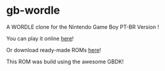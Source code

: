 # gb-wordle

A WORDLE clone for the Nintendo Game Boy PT-BR Version !

You can play it online [here](https://nezza.github.io/gbwordle/)!

Or download ready-made ROMs [here](https://nezza.github.io/gbwordle/roms.html)!

This ROM was build using the awesome GBDK!

